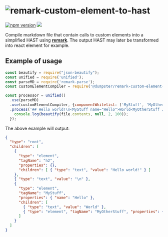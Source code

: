 # ![remark-custom-element-to-hast](https://github.com/fazouane-marouane/remark-jsx/tree/master/packages/remark-custom-element-to-hast)

[![npm version](https://badge.fury.io/js/%40dumpster%2Fremark-custom-element-to-hast.svg)](https://badge.fury.io/js/%40dumpster%2Fremark-custom-element-to-hast)
[![][license-badge]][license]

Compile markdown file that contain calls to custom elements into a simplified
HAST using [**remark**][remark].
The output HAST may later be transformed into react element for example.

## Example of usage

```javascript
const beautify = require("json-beautify");
const unified = require('unified');
const parseMD = require('remark-parse');
const customElementCompiler = require('@dumpster/remark-custom-element-to-hast');

const processor = unified()
  .use(parseMD)
  .use(customElementCompiler, {componentWhitelist: ['MyStuff', 'MyOtherStuff']})
  .process('## Hello world!\n<MyStuff name="Hello">World<MyOtherStuff /></MyStuff>', function (err, file) {
    console.log(beautify(file.contents, null, 2, 100));
  });
```

The above example will output:

```json
{
  "type": "root",
  "children": [
    {
      "type": "element",
      "tagName": "h2",
      "properties": {},
      "children": [ { "type": "text", "value": "Hello world!" } ]
    },
    { "type": "text", "value": "\n" },
    {
      "type": "element",
      "tagName": "MyStuff",
      "properties": { "name": "Hello" },
      "children": [
        { "type": "text", "value": "World" },
        { "type": "element", "tagName": "MyOtherStuff", "properties": {}, "children": [] }
      ]
    }
  ]
}
```

[remark]: https://github.com/wooorm/remark

[license-badge]: https://img.shields.io/github/license/mashape/apistatus.svg

[license]: /LICENSE
